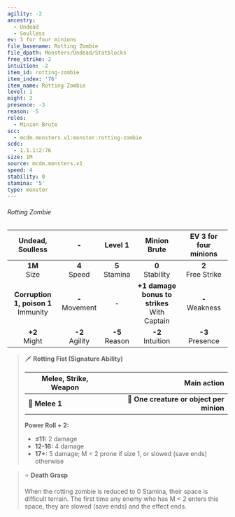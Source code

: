 ```yaml
---
agility: -2
ancestry:
  - Undead
  - Soulless
ev: 3 for four minions
file_basename: Rotting Zombie
file_dpath: Monsters/Undead/Statblocks
free_strike: 2
intuition: -2
item_id: rotting-zombie
item_index: '76'
item_name: Rotting Zombie
level: 1
might: 2
presence: -3
reason: -5
roles:
  - Minion Brute
scc:
  - mcdm.monsters.v1:monster:rotting-zombie
scdc:
  - 1.1.1:2:76
size: 1M
source: mcdm.monsters.v1
speed: 4
stability: 0
stamina: '5'
type: monster
---
```


###### Rotting Zombie

|             Undead, Soulless             |          -          |      Level 1       |                   Minion Brute                   | EV 3 for four minions  |
| :--------------------------------------: | :-----------------: | :----------------: | :----------------------------------------------: | :--------------------: |
|             **1M**<br/> Size             |  **4**<br/> Speed   | **5**<br/> Stamina |               **0**<br/> Stability               | **2**<br/> Free Strike |
| **Corruption 1, poison 1**<br/> Immunity | **-**<br/> Movement |         -          | **+1 damage bonus to strikes**<br/> With Captain |  **-**<br/> Weakness   |
|            **+2**<br/> Might             | **-2**<br/> Agility | **-5**<br/> Reason |              **-2**<br/> Intuition               |  **-3**<br/> Presence  |

<!-- -->
> 🗡 **Rotting Fist (Signature Ability)**
>
> | **Melee, Strike, Weapon** |                          **Main action** |
> | ------------------------- | ---------------------------------------: |
> | **📏 Melee 1**            | **🎯 One creature or object per minion** |
>
> **Power Roll + 2:**
>
> - **≤11:** 2 damage
> - **12-16:** 4 damage
> - **17+:** 5 damage; M < 2 prone if size 1, or slowed (save ends) otherwise

<!-- -->
> ⭐️ **Death Grasp**
>
> When the rotting zombie is reduced to 0 Stamina, their space is difficult terrain. The first time any enemy who has M < 2 enters this space, they are slowed (save ends) and the effect ends.
